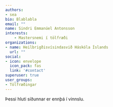 ```yaml
---
authors:
- sea
bio: Blablabla
email: ""
name: Sindri Emmanúel Antonsson
interests:
    - Mastersnemi í tölfræði
organizations:
- name: Heilbrigðisvísindasvið Háskóla Íslands
  url: ""
social:
- icon: envelope
  icon_pack: fas
  link: '#contact'
superuser: true
user_groups:
- Tölfræðingar
---
```


Þessi hluti síðunnar er ennþá í vinnslu.
